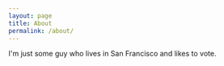 ```yaml
---
layout: page
title: About
permalink: /about/
---
```


I'm just some guy who lives in San Francisco and likes to vote.

